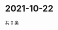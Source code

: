 # 2021-10-22

共 0 条

<!-- BEGIN WEIBO -->
<!-- 最后更新时间 Fri Oct 22 2021 20:01:18 GMT+0800 (China Standard Time) -->

<!-- END WEIBO -->
